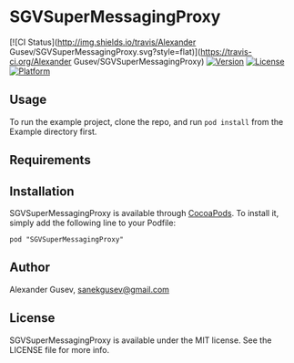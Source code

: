 # SGVSuperMessagingProxy

[![CI Status](http://img.shields.io/travis/Alexander Gusev/SGVSuperMessagingProxy.svg?style=flat)](https://travis-ci.org/Alexander Gusev/SGVSuperMessagingProxy)
[![Version](https://img.shields.io/cocoapods/v/SGVSuperMessagingProxy.svg?style=flat)](http://cocoadocs.org/docsets/SGVSuperMessagingProxy)
[![License](https://img.shields.io/cocoapods/l/SGVSuperMessagingProxy.svg?style=flat)](http://cocoadocs.org/docsets/SGVSuperMessagingProxy)
[![Platform](https://img.shields.io/cocoapods/p/SGVSuperMessagingProxy.svg?style=flat)](http://cocoadocs.org/docsets/SGVSuperMessagingProxy)

## Usage

To run the example project, clone the repo, and run `pod install` from the Example directory first.

## Requirements

## Installation

SGVSuperMessagingProxy is available through [CocoaPods](http://cocoapods.org). To install
it, simply add the following line to your Podfile:

    pod "SGVSuperMessagingProxy"

## Author

Alexander Gusev, sanekgusev@gmail.com

## License

SGVSuperMessagingProxy is available under the MIT license. See the LICENSE file for more info.

